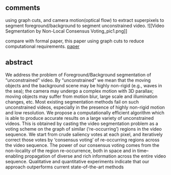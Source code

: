 ## comments
using graph cuts, and camera motion(optical flow) to extract superpixels to segment foreground/background to segment unconstrained video.
![[Video Segmentation by Non-Local  Consensus Voting_pic1.png]]

compare with formal paper, this paper using graph cuts to reduce computational requirements.
[paper](https://bmva-archive.org.uk/bmvc/2014/files/paper008.pdf)
## abstract
We address the problem of Foreground/Background segmentation of “unconstrained” video. By “unconstrained” we mean that the moving objects and the background scene may be highly non-rigid (e.g., waves in the sea); the camera may undergo a complex motion with 3D parallax; moving objects may suffer from motion blur, large scale and illumination changes, etc. Most existing segmentation methods fail on such unconstrained videos, especially in the presence of highly non-rigid motion and low resolution. We propose a computationally efficient algorithm which is able to produce accurate results on a large variety of unconstrained videos. This is obtained by casting the video segmentation problem as a voting scheme on the graph of similar (‘re-occurring’) regions in the video sequence. We start from crude saliency votes at each pixel, and iteratively correct those votes by ‘consensus voting’ of re-occurring regions across the video sequence. The power of our consensus voting comes from the non-locality of the region re-occurrence, both in space and in time– enabling propagation of diverse and rich information across the entire video sequence. Qualitative and quantitative experiments indicate that our approach outperforms current state-of-the-art methods